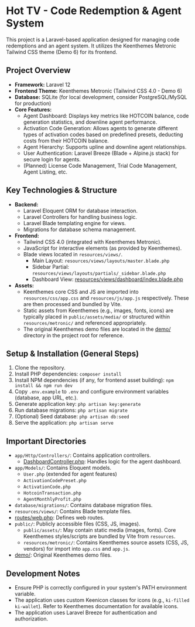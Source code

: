 # Hot TV - Code Redemption & Agent System

This project is a Laravel-based application designed for managing code redemptions and an agent system. It utilizes the Keenthemes Metronic Tailwind CSS theme (Demo 6) for its frontend.

## Project Overview

*   **Framework:** Laravel 12
*   **Frontend Theme:** Keenthemes Metronic (Tailwind CSS 4.0 - Demo 6)
*   **Database:** SQLite (for local development, consider PostgreSQL/MySQL for production)
*   **Core Features:**
    *   Agent Dashboard: Displays key metrics like HOTCOIN balance, code generation statistics, and downline agent performance.
    *   Activation Code Generation: Allows agents to generate different types of activation codes based on predefined presets, deducting costs from their HOTCOIN balance.
    *   Agent Hierarchy: Supports upline and downline agent relationships.
    *   User Authentication: Laravel Breeze (Blade + Alpine.js stack) for secure login for agents.
    *   (Planned) License Code Management, Trial Code Management, Agent Listing, etc.

## Key Technologies & Structure

*   **Backend:**
    *   Laravel Eloquent ORM for database interaction.
    *   Laravel Controllers for handling business logic.
    *   Laravel Blade templating engine for views.
    *   Migrations for database schema management.
*   **Frontend:**
    *   Tailwind CSS 4.0 (integrated with Keenthemes Metronic).
    *   JavaScript for interactive elements (as provided by Keenthemes).
    *   Blade views located in `resources/views/`.
        *   Main Layout: `resources/views/layouts/master.blade.php`
        *   Sidebar Partial: `resources/views/layouts/partials/_sidebar.blade.php`
        *   Dashboard View: [resources/views/dashboard/index.blade.php](cci:7://file:///c:/Users/Administrator/Documents/GitHub/hottvp/resources/views/dashboard/index.blade.php:0:0-0:0)
*   **Assets:**
    *   Keenthemes core CSS and JS are imported into `resources/css/app.css` and `resources/js/app.js` respectively. These are then processed and bundled by Vite.
    *   Static assets from Keenthemes (e.g., images, fonts, icons) are typically placed in `public/assets/media/` or structured within `resources/metronic/` and referenced appropriately.
    *   The original Keenthemes demo files are located in the [demo/](cci:7://file:///C:/Users/Administrator/Documents/GitHub/hottvp/demo:0:0-0:0) directory in the project root for reference.

## Setup & Installation (General Steps)

1.  Clone the repository.
2.  Install PHP dependencies: `composer install`
3.  Install NPM dependencies (if any, for frontend asset building): `npm install && npm run dev`
4.  Copy `.env.example` to `.env` and configure environment variables (database, app URL, etc.).
5.  Generate application key: `php artisan key:generate`
6.  Run database migrations: `php artisan migrate`
7.  (Optional) Seed database: `php artisan db:seed`
8.  Serve the application: `php artisan serve`

## Important Directories

*   `app/Http/Controllers/`: Contains application controllers.
    *   [DashboardController.php](cci:7://file:///c:/Users/Administrator/Documents/GitHub/hottvp/app/Http/Controllers/DashboardController.php:0:0-0:0): Handles logic for the agent dashboard.
*   `app/Models/`: Contains Eloquent models.
    *   `User.php` (extended for agent features)
    *   `ActivationCodePreset.php`
    *   `ActivationCode.php`
    *   `HotcoinTransaction.php`
    *   `AgentMonthlyProfit.php`
*   `database/migrations/`: Contains database migration files.
*   `resources/views/`: Contains Blade template files.
*   [routes/web.php](cci:7://file:///c:/Users/Administrator/Documents/GitHub/hottvp/routes/web.php:0:0-0:0): Defines web routes.
*   `public/`: Publicly accessible files (CSS, JS, images).
    *   `public/assets/`: May contain static media (images, fonts). Core Keenthemes styles/scripts are bundled by Vite from `resources`.
    *   `resources/metronic/`: Contains Keenthemes source assets (CSS, JS, vendors) for import into `app.css` and `app.js`.
*   [demo/](cci:7://file:///C:/Users/Administrator/Documents/GitHub/hottvp/demo:0:0-0:0): Original Keenthemes demo files.

## Development Notes

*   Ensure PHP is correctly configured in your system's PATH environment variable.
*   The application uses custom Keenicon classes for icons (e.g., `ki-filled ki-wallet`). Refer to Keenthemes documentation for available icons.
*   The application uses Laravel Breeze for authentication and authorization.
